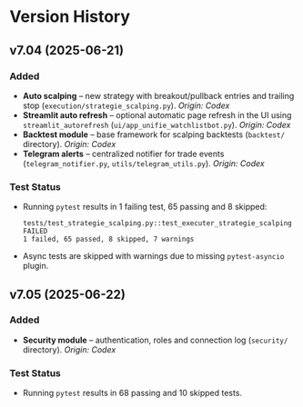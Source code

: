 # Version History

## v7.04 (2025-06-21)

### Added
- **Auto scalping** – new strategy with breakout/pullback entries and trailing stop (`execution/strategie_scalping.py`).
  *Origin: Codex*
- **Streamlit auto refresh** – optional automatic page refresh in the UI using `streamlit_autorefresh` (`ui/app_unifie_watchlistbot.py`).
  *Origin: Codex*
- **Backtest module** – base framework for scalping backtests (`backtest/` directory).
  *Origin: Codex*
- **Telegram alerts** – centralized notifier for trade events (`telegram_notifier.py`, `utils/telegram_utils.py`).
  *Origin: Codex*

### Test Status
- Running `pytest` results in 1 failing test, 65 passing and 8 skipped:
  ```
  tests/test_strategie_scalping.py::test_executer_strategie_scalping FAILED
  1 failed, 65 passed, 8 skipped, 7 warnings
  ```
- Async tests are skipped with warnings due to missing `pytest-asyncio` plugin.


## v7.05 (2025-06-22)

### Added
- **Security module** – authentication, roles and connection log (`security/` directory).
  *Origin: Codex*

### Test Status
- Running `pytest` results in 68 passing and 10 skipped tests.
